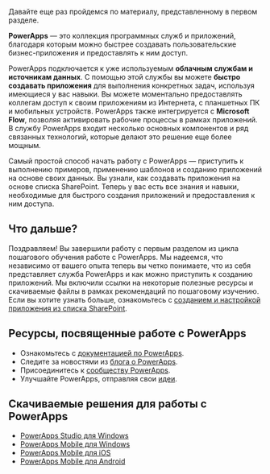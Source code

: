 Давайте еще раз пройдемся по материалу, представленному в первом разделе.

**PowerApps** — это коллекция программных служб и приложений, благодаря которым можно быстрее создавать пользовательские бизнес-приложения и предоставлять к ним доступ.

PowerApps подключается к уже используемым **облачным службам и источникам данных**. С помощью этой службы вы можете **быстро создавать приложения** для выполнения конкретных задач, используя имеющиеся у вас навыки. Вы можете моментально предоставлять коллегам доступ к своим приложениям из Интернета, с планшетных ПК и мобильных устройств. PowerApps также интегрируется с **Microsoft Flow**, позволяя активировать рабочие процессы в рамках приложений. В службу PowerApps входит несколько основных компонентов и ряд связанных технологий, которые делают это решение еще более мощным.

Самый простой способ начать работу с PowerApps — приступить к выполнению примеров, применению шаблонов и созданию приложений на основе своих данных. Вы узнали, как создавать приложения на основе списка SharePoint. Теперь у вас есть все знания и навыки, необходимые для быстрого создания приложений и предоставления к ним доступа. 

## <a name="whats-next"></a>Что дальше?
Поздравляем! Вы завершили работу с первым разделом из цикла пошагового обучения работе с PowerApps. Мы надеемся, что независимо от вашего опыта теперь вы четко понимаете, что из себя представляет служба PowerApps и как можно приступить к созданию приложений. Мы включили ссылки на некоторые полезные ресурсы и скачиваемые файлы в рамках рекомендаций по пошаговому изучению. Если вы хотите узнать больше, ознакомьтесь с [созданием и настройкой приложения из списка SharePoint](https://docs.microsoft.com/powerapps/guided-learning/create-app-sharepoint#step-1).

## <a name="powerapps-resources"></a>Ресурсы, посвященные работе с PowerApps
* Ознакомьтесь с [документацией по PowerApps](https://docs.microsoft.com/powerapps/).
* Следите за новостями из [блога о PowerApps](https://powerapps.microsoft.com/blog/).
* Присоединитесь к [сообществу PowerApps](https://powerusers.microsoft.com/t5/PowerApps-Community/ct-p/PowerApps1).
* Улучшайте PowerApps, отправляя свои [идеи](https://powerusers.microsoft.com/t5/PowerApps-Ideas/idb-p/PowerAppsIdeas).

## <a name="powerapps-downloads"></a>Скачиваемые решения для работы с PowerApps
* [PowerApps Studio для Windows](https://aka.ms/powerappswin)
* [PowerApps Mobile для Windows](https://aka.ms/powerappswin)
* [PowerApps Mobile для iOS](https://aka.ms/powerappsios)
* [PowerApps Mobile для Android](https://aka.ms/powerappsandroid)

